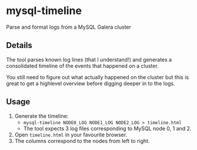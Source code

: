 # mysql-timeline
Parse and format logs from a MySQL Galera cluster

Details
-
The tool parses known log lines (that I understand!) and generates a consolidated timeline of the events that happened on a cluster.

You still need to figure out what actually happened on the cluster but this is great to get a highlevel overview before digging deeper in to the logs.

Usage
-
1. Generate the timeline:
   - `mysql-timeline NODE0_LOG NODE1_LOG NODE2_LOG > timeline.html`
   - The tool expects 3 log files corresponding to MySQL node 0, 1 and 2.
2. Open `timeline.html` in your favourite browser.
3. The columns correspond to the nodes from left to right.

